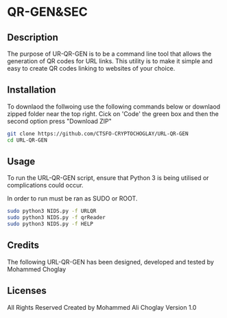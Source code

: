 # QR-GEN&SEC

## Description  
The purpose of UR-QR-GEN is to be a command line tool that allows the generation of QR codes for URL links. This utility is to make it simple and easy to create QR codes linking to websites of your choice.

## Installation

To downlaod the follwoing use the following commands below or downlaod zipped folder near the top right. 
Cick on 'Code' the green box and then the second option press "Download ZIP"   

```bash
git clone https://github.com/CTSFO-CRYPTOCHOGLAY/URL-QR-GEN
cd URL-QR-GEN
```

## Usage
To run the URL-QR-GEN script, ensure that Python 3 is being utilised or complications could occur. 

In order to run must be ran as SUDO or ROOT.
```bash
sudo python3 NIDS.py -f URLQR
sudo python3 NIDS.py -f qrReader
sudo python3 NIDS.py -f HELP
```

## Credits
The following URL-QR-GEN has been designed, developed and tested by Mohammed Choglay

## Licenses
All Rights Reserved
Created by Mohammed Ali Choglay
Version 1.0
